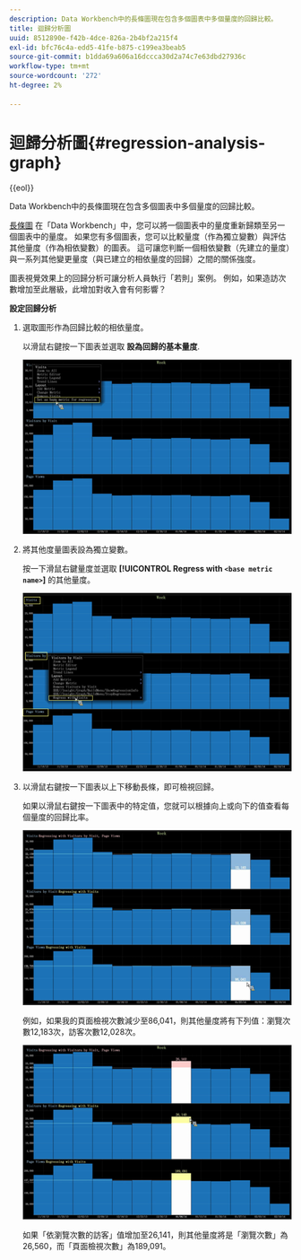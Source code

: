 ```yaml
---
description: Data Workbench中的長條圖現在包含多個圖表中多個量度的回歸比較。
title: 迴歸分析圖
uuid: 8512890e-f42b-4dce-826a-2b4bf2a215f4
exl-id: bfc76c4a-edd5-41fe-b875-c199ea3beab5
source-git-commit: b1dda69a606a16dccca30d2a74c7e63dbd27936c
workflow-type: tm+mt
source-wordcount: '272'
ht-degree: 2%

---
```


# 迴歸分析圖{#regression-analysis-graph}

{{eol}}

Data Workbench中的長條圖現在包含多個圖表中多個量度的回歸比較。

[長條圖](https://experienceleague.adobe.com/docs/data-workbench/using/client/analysis-visualizations/graphs/c-graphs.html) 在「Data Workbench」中，您可以將一個圖表中的量度重新歸類至另一個圖表中的量度。 如果您有多個圖表，您可以比較量度（作為獨立變數）與評估其他量度（作為相依變數）的圖表。 這可讓您判斷一個相依變數（先建立的量度）與一系列其他變更量度（與已建立的相依量度的回歸）之間的關係強度。

圖表視覺效果上的回歸分析可讓分析人員執行「若則」案例。 例如，如果造訪次數增加至此層級，此增加對收入會有何影響？

**設定回歸分析**

1. 選取圖形作為回歸比較的相依量度。

   以滑鼠右鍵按一下圖表並選取 **設為回歸的基本量度**.

   ![](assets/c_graph_regression_1.png)

1. 將其他度量圖表設為獨立變數。

   按一下滑鼠右鍵量度並選取 **[!UICONTROL Regress with `<base metric name>`]** 的其他量度。

   ![](assets/c_graph_regression.png)

1. 以滑鼠右鍵按一下圖表以上下移動長條，即可檢視回歸。

   如果以滑鼠右鍵按一下圖表中的特定值，您就可以根據向上或向下的值查看每個量度的回歸比率。

   ![](assets/c_graph_regression_2.png)

   例如，如果我的頁面檢視次數減少至86,041，則其他量度將有下列值：瀏覽次數12,183次，訪客次數12,028次。

   ![](assets/c_graph_regression_3.png)

   如果「依瀏覽次數的訪客」值增加至26,141，則其他量度將是「瀏覽次數」為26,560，而「頁面檢視次數」為189,091。
